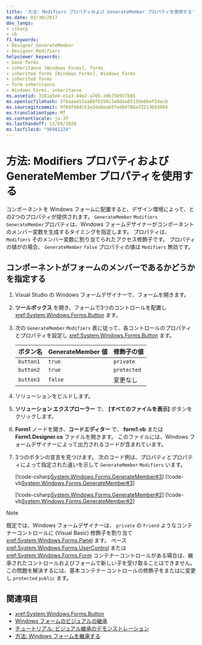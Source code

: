 ```yaml
---
title: '方法: Modifiers プロパティおよび GenerateMember プロパティを使用する'
ms.date: 03/30/2017
dev_langs:
- csharp
- vb
f1_keywords:
- Designer_GenerateMember
- Designer_Modifiers
helpviewer_keywords:
- base forms
- inheritance [Windows Forms], forms
- inherited forms [Windows Forms], Windows Forms
- inherited forms
- form inheritance
- Windows Forms, inheritance
ms.assetid: 3381a5e4-e1a3-44e2-a765-a0b758937b85
ms.openlocfilehash: 3fbaaae53aa60f6356c3a8daa0513de86ef2dacb
ms.sourcegitcommit: 9f6df084c53a3da0ea657ed0d708a72213683084
ms.translationtype: MT
ms.contentlocale: ja-JP
ms.lasthandoff: 12/09/2020
ms.locfileid: "96981224"
---
```

# <a name="how-to-use-the-modifiers-and-generatemember-properties"></a>方法: Modifiers プロパティおよび GenerateMember プロパティを使用する

コンポーネントを Windows フォームに配置すると、デザイン環境によって、との2つのプロパティが提供されます。 `GenerateMember` `Modifiers` `GenerateMember`プロパティは、Windows フォームデザイナーがコンポーネントのメンバー変数を生成するタイミングを指定します。 プロパティは、 `Modifiers` そのメンバー変数に割り当てられたアクセス修飾子です。 プロパティの値がの場合、 `GenerateMember` `false` プロパティの値は `Modifiers` 無効です。

## <a name="specify-whether-a-component-is-a-member-of-the-form"></a>コンポーネントがフォームのメンバーであるかどうかを指定する

1. Visual Studio の Windows フォームデザイナーで、フォームを開きます。

2. **ツールボックス** を開き、フォームで3つのコントロールを配置し <xref:System.Windows.Forms.Button> ます。

3. 次の `GenerateMember` `Modifiers` 表に従って、各コントロールのプロパティとプロパティを設定し <xref:System.Windows.Forms.Button> ます。

    |ボタン名|GenerateMember 値|修飾子の値|
    |-----------------|--------------------------|---------------------|
    |`button1`|`true`|`private`|
    |`button2`|`true`|`protected`|
    |`button3`|`false`|変更なし|

4. ソリューションをビルドします。

5. **ソリューション エクスプローラー** で、 **[すべてのファイルを表示]** ボタンをクリックします。

6. **Form1** ノードを開き、**コードエディター** で、 **form1.vb** または **Form1.Designer.cs** ファイルを開きます。 このファイルには、Windows フォームデザイナーによって出力されるコードが含まれています。

7. 3つのボタンの宣言を見つけます。 次のコード例は、プロパティとプロパティによって指定された違いを示して `GenerateMember` `Modifiers` います。

     [!code-csharp[System.Windows.Forms.GenerateMember#3](~/samples/snippets/csharp/VS_Snippets_Winforms/System.Windows.Forms.GenerateMember/CS/Form1.cs#3)]
     [!code-vb[System.Windows.Forms.GenerateMember#3](~/samples/snippets/visualbasic/VS_Snippets_Winforms/System.Windows.Forms.GenerateMember/VB/Form1.vb#3)]

     [!code-csharp[System.Windows.Forms.GenerateMember#2](~/samples/snippets/csharp/VS_Snippets_Winforms/System.Windows.Forms.GenerateMember/CS/Form1.cs#2)]
     [!code-vb[System.Windows.Forms.GenerateMember#2](~/samples/snippets/visualbasic/VS_Snippets_Winforms/System.Windows.Forms.GenerateMember/VB/Form1.vb#2)]

> [!NOTE]
> 既定では、Windows フォームデザイナーは、 `private` の `Friend` ようなコンテナーコントロールに (Visual Basic) 修飾子を割り当て <xref:System.Windows.Forms.Panel> ます。 ベース <xref:System.Windows.Forms.UserControl> または <xref:System.Windows.Forms.Form> コンテナーコントロールがある場合は、継承されたコントロールおよびフォームで新しい子を受け取ることはできません。 この問題を解決するには、基本コンテナーコントロールの修飾子をまたはに変更し `protected` `public` ます。

## <a name="see-also"></a>関連項目

- <xref:System.Windows.Forms.Button>
- [Windows フォームのビジュアルの継承](windows-forms-visual-inheritance.md)
- [チュートリアル: ビジュアル継承のデモンストレーション](walkthrough-demonstrating-visual-inheritance.md)
- [方法: Windows フォームを継承する](how-to-inherit-windows-forms.md)
